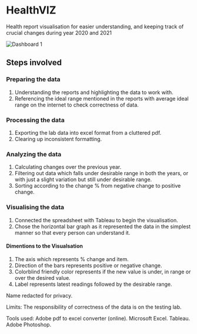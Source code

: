 # HealthVIZ
Health report visualisation for easier understanding, and keeping track of crucial changes during year 2020 and 2021

![Dashboard 1](https://user-images.githubusercontent.com/41226968/144306377-bfc97104-8484-474e-8771-f65b98e6fdb1.png)

## Steps involved

### Preparing the data
1. Understanding the reports and highlighting the data to work with.
2. Referencing the ideal range mentioned in the reports with average ideal range on the internet to check correctness of data.

### Processing the data
1. Exporting the lab data into excel format from a cluttered pdf.
2. Clearing up inconsistent formatting.

### Analyzing the data
1. Calculating changes over the previous year.
2. Filtering out data which falls under desirable range in both the years, or with just a slight variation but still under desirable range.
3. Sorting according to the change % from negative change to positive change.

### Visualising the data
1. Connected the spreadsheet with Tableau to begin the visualisation.
2. Chose the horizontal bar graph as it represented the data in the simplest manner so that every person can understand it.
#### Dimentions to the Visualsation
1. The axis which represents % change and item.
2. Direction of the bars represents positive or negative change.
3. Colorblind friendly color represents if the new value is under, in range or over the desired value.
4. Label represents latest readings followed by the desirable range.


Name redacted for privacy.

Limits: The responsibility of correctness of the data is on the testing lab.

Tools used: Adobe pdf to excel converter (online). Microsoft Excel. Tableau. Adobe Photoshop.
